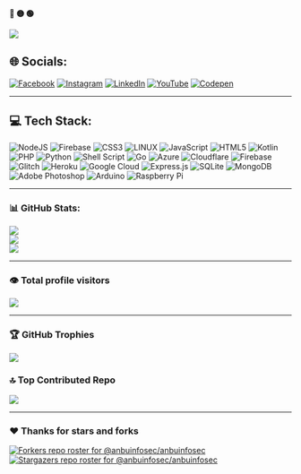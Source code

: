 <p align="left"><b><terminal>🔴 🟡 🟢</terminal></b></p>
<img align="center" src="https://readme-typing-svg.demolab.com?font=Noto+Sans&size=22&pause=1000&color=F7F7F7&center=false&vCenter=true&width=440&lines=%24+Hey%2C+anbuinfosec+here+%3A)" />

## 🌐 Socials:
[![Facebook](https://img.shields.io/badge/Facebook-%231877F2.svg?logo=Facebook&logoColor=white)](https://facebook.com/anbuinfosec) [![Instagram](https://img.shields.io/badge/Instagram-%23E4405F.svg?logo=Instagram&logoColor=white)](https://instagram.com/anbuinfosec) [![LinkedIn](https://img.shields.io/badge/LinkedIn-%230077B5.svg?logo=linkedin&logoColor=white)](https://linkedin.com/in/anbuinfosec) [![YouTube](https://img.shields.io/badge/YouTube-%23FF0000.svg?logo=YouTube&logoColor=white)](https://youtube.com/@anbuinfosec) [![Codepen](https://img.shields.io/badge/Codepen-000000?style=for-the-badge&logo=codepen&logoColor=white)](https://codepen.io/anbuinfosec) 

---

## 💻 Tech Stack:
![NodeJS](https://img.shields.io/badge/node.js-6DA55F?style=flat&logo=node.js&logoColor=white) ![Firebase](https://img.shields.io/badge/firebase-%23039BE5.svg?style=flat&logo=firebase) ![CSS3](https://img.shields.io/badge/css3-%231572B6.svg?style=flat&logo=css3&logoColor=white) ![LINUX](https://img.shields.io/badge/Linux-FCC624?style=flat&logo=linux&logoColor=black) ![JavaScript](https://img.shields.io/badge/javascript-%23323330.svg?style=flat&logo=javascript&logoColor=%23F7DF1E) ![HTML5](https://img.shields.io/badge/html5-%23E34F26.svg?style=flat&logo=html5&logoColor=white) ![Kotlin](https://img.shields.io/badge/kotlin-%230095D5.svg?style=flat&logo=kotlin&logoColor=white) ![PHP](https://img.shields.io/badge/php-%23777BB4.svg?style=flat&logo=php&logoColor=white) ![Python](https://img.shields.io/badge/python-3670A0?style=flat&logo=python&logoColor=ffdd54) ![Shell Script](https://img.shields.io/badge/shell_script-%23121011.svg?style=flat&logo=gnu-bash&logoColor=white) ![Go](https://img.shields.io/badge/go-%2300ADD8.svg?style=flat&logo=go&logoColor=white) ![Azure](https://img.shields.io/badge/azure-%230072C6.svg?style=flat&logo=azure-devops&logoColor=white) ![Cloudflare](https://img.shields.io/badge/Cloudflare-F38020?style=flat&logo=Cloudflare&logoColor=white) ![Firebase](https://img.shields.io/badge/firebase-%23039BE5.svg?style=flat&logo=firebase) ![Glitch](https://img.shields.io/badge/glitch-%233333FF.svg?style=flat&logo=glitch&logoColor=white) ![Heroku](https://img.shields.io/badge/heroku-%23430098.svg?style=flat&logo=heroku&logoColor=white) ![Google Cloud](https://img.shields.io/badge/Google%20Cloud-%234285F4.svg?style=flat&logo=google-cloud&logoColor=white) ![Express.js](https://img.shields.io/badge/express.js-%23404d59.svg?style=flat&logo=express&logoColor=%2361DAFB) ![SQLite](https://img.shields.io/badge/sqlite-%2307405e.svg?style=flat&logo=sqlite&logoColor=white) ![MongoDB](https://img.shields.io/badge/MongoDB-%234ea94b.svg?style=flat&logo=mongodb&logoColor=white) ![Adobe Photoshop](https://img.shields.io/badge/adobephotoshop-%2331A8FF.svg?style=flat&logo=adobephotoshop&logoColor=white) ![Arduino](https://img.shields.io/badge/-Arduino-00979D?style=flat&logo=Arduino&logoColor=white) ![Raspberry Pi](https://img.shields.io/badge/-RaspberryPi-C51A4A?style=flat&logo=Raspberry-Pi)

---

### 📊 GitHub Stats:
![](https://github-readme-stats.vercel.app/api?username=anbuinfosec&theme=dark&hide_border=false&include_all_commits=true&count_private=true)<br/>
![](https://github-readme-streak-stats.herokuapp.com/?user=anbuinfosec&theme=dark&hide_border=false)<br/>
![](https://github-readme-stats.vercel.app/api/top-langs/?username=anbuinfosec&theme=dark&hide_border=false&include_all_commits=true&count_private=true&layout=compact)

---
### 👁️ Total profile visitors
[![](https://visitcount.itsvg.in/api?id=anbuinfosec&icon=5&color=0)](https://visitcount.itsvg.in)

---

### 🏆 GitHub Trophies
![](https://github-profile-trophy.vercel.app/?username=anbuinfosec&theme=dark&no-frame=false&no-bg=true&margin-w=4)


### 🔝 Top Contributed Repo
![](https://github-contributor-stats.vercel.app/api?username=anbuinfosec&limit=5&theme=dark&combine_all_yearly_contributions=true)

---

### ❤️ Thanks for stars and forks
[![Forkers repo roster for @anbuinfosec/anbuinfosec](https://reporoster.com/forks/dark/anbuinfosec/anbuinfosec)](https://github.com/anbuinfosec/anbuinfosec/network/members)
[![Stargazers repo roster for @anbuinfosec/anbuinfosec](https://reporoster.com/stars/dark/anbuinfosec/anbuinfosec)](https://github.com/anbuinfosec/anbuinfosec/stargazers)

<!-- 
[![](https://visitcount.itsvg.in/api?id=anbuinfosec&icon=5&color=0)](https://visitcount.itsvg.in)

  ## 💰 You can help me by Donating
  [![BuyMeACoffee](https://img.shields.io/badge/Buy%20Me%20a%20Coffee-ffdd00?style=for-the-badge&logo=buy-me-a-coffee&logoColor=black)](https://buymeacoffee.com/anbuinfosec) [![Ko-Fi](https://img.shields.io/badge/Ko--fi-F16061?style=for-the-badge&logo=ko-fi&logoColor=white)](https://ko-fi.com/anbuinfosec) -->
